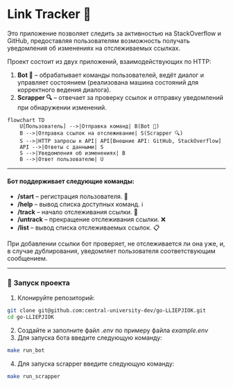 # Link Tracker 🔗

Это приложение позволяет следить за активностью на StackOverflow и GitHub, предоставляя пользователям возможность получать уведомления об изменениях на отслеживаемых ссылках.

Проект состоит из двух приложений, взаимодействующих по HTTP:

1. **Bot 🤖** – обрабатывает команды пользователей, ведёт диалог и управляет состоянием (реализована машина состояний для корректного ведения диалога).
2. **Scrapper 🔍** – отвечает за проверку ссылок и отправку уведомлений при обнаружении изменений.

```mermaid
flowchart TD
    U[Пользователь] -->|Отправка команд| B(Bot 🤖)
    B -->|Отправка ссылок на отслеживание| S(Scrapper 🔍)
    S -->|HTTP запросы к API| API[Внешние API: GitHub, StackOverflow]
    API -->|Ответы с данными| S
    S -->|Уведомления об изменениях| B
    B -->|Ответ пользователю| U
```

---

#### Бот поддерживает следующие команды:

- **/start** – регистрация пользователя. 👋
- **/help** – вывод списка доступных команд. ℹ️
- **/track** – начало отслеживания ссылки. 📌
- **/untrack** – прекращение отслеживания ссылки. ❌
- **/list** – вывод списка отслеживаемых ссылок. 📋

При добавлении ссылки бот проверяет, не отслеживается ли она уже, и, в случае дублирования, уведомляет пользователя соответствующим сообщением.

---

### 🚀 **Запуск проекта**

1. Клонируйте репозиторий:

```bash
git clone git@github.com:central-university-dev/go-LLIEPJIOK.git
cd go-LLIEPJIOK
```

2. Создайте и заполните файл _.env_ по примеру файла _example.env_
3. Для запуска бота введите следующую команду:

```bash
make run_bot
```

4. Для запуска scrapper введите следующую команду:

```bash
make run_scrapper
```
